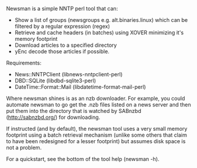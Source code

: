 Newsman is a simple NNTP perl tool that can:
  * Show a list of groups (newsgroups e.g. alt.binaries.linux) which can be filtered by a regular expression (regex)
  * Retrieve and cache headers (in batches) using XOVER minimizing it's memory footprint
  * Download articles to a specified directory
  * yEnc decode those articles if possible.

Requirements:
  * News::NNTPClient (libnews-nntpclient-perl)
  * DBD::SQLite (libdbd-sqlite3-perl)
  * DateTime::Format::Mail (libdatetime-format-mail-perl)

Where newsman shines is as an nzb downloader.  For example, you could automate newsman to go get the .nzb files listed on a news server and then put them into the directory that is watched by SABnzbd (http://sabnzbd.org/) for downloading.

If instructed (and by default), the newsman tool uses a very small memory footprint using a batch retrieval mechanism (unlike some others that claim to have been redesigned for a lesser footprint) but assumes disk space is not a problem.

For a quickstart, see the bottom of the tool help (newsman -h).